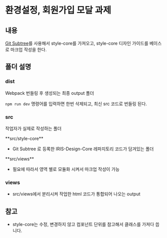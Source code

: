 # 환경설정, 회원가입 모달 과제

## 내용

[Git Subtree](https://ohmy0418.notion.site/IDP-Subtree-99b643e15cae4238b3d1cd5b824c5a13)를 사용해서 style-core를 가져오고, style-core 디자인 가이드를 베이스로 마크업 작성을 한다.

## 폴더 설명

### dist

Webpack 번들링 후 생성되는 최종 output 폴더

`npm run dev` 명령어를 입력하면 한번 삭제되고, 최신 src 코드로 번들링 된다.

### src

작업자가 실제로 작성하는 폴더

\*\*src/style-core\*\*

- Git Subtree 로 등록한 IRIS-Design-Core 레파지토리 코드가 담겨있는 폴더

\*\*src/views\*\*

- 필요에 따라서 영역 별로 모듈화 시켜서 마크업 작성이 가능

### views

- src/views에서 분리시켜 작업한 html 코드가 통합되어 나오는 output

## 참고

- style-core는 수정, 변경하지 않고 컴포넌트 단위를 참고해서 클래스를 가져다 씁니다.
